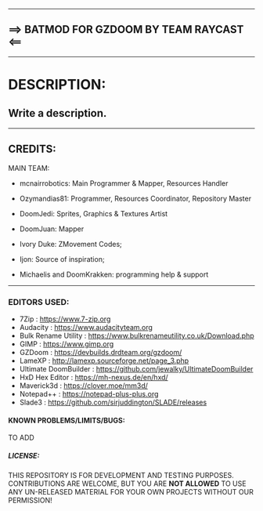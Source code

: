 --------------------------------------------------------------------------------
==> BATMOD FOR GZDOOM BY TEAM RAYCAST <==
--------------------------------------------------------------------------------

--------------------------------------------------------------------------------
# DESCRIPTION:

Write a description.
--------------------------------------------------------------------------------

--------------------------------------------------------------------------------
## CREDITS:

MAIN TEAM:
- mcnairrobotics: Main Programmer & Mapper, Resources Handler
- Ozymandias81: Programmer, Resources Coordinator, Repository Master
- DoomJedi: Sprites, Graphics & Textures Artist

- DoomJuan: Mapper
- Ivory Duke: ZMovement Codes;
- Ijon: Source of inspiration;
- Michaelis and DoomKrakken: programming help & support
--------------------------------------------------------------------------------

### EDITORS USED:
- 7Zip : https://www.7-zip.org
- Audacity : https://www.audacityteam.org
- Bulk Rename Utility : https://www.bulkrenameutility.co.uk/Download.php
- GIMP : https://www.gimp.org
- GZDoom : https://devbuilds.drdteam.org/gzdoom/
- LameXP : http://lamexp.sourceforge.net/page_3.php
- Ultimate DoomBuilder : https://github.com/jewalky/UltimateDoomBuilder
- HxD Hex Editor : https://mh-nexus.de/en/hxd/
- Maverick3d : https://clover.moe/mm3d/
- Notepad++ : https://notepad-plus-plus.org
- Slade3 : https://github.com/sirjuddington/SLADE/releases

#### KNOWN PROBLEMS/LIMITS/BUGS:
TO ADD

##### LICENSE:
THIS REPOSITORY IS FOR DEVELOPMENT AND TESTING PURPOSES. CONTRIBUTIONS ARE WELCOME, BUT YOU ARE **NOT ALLOWED** TO USE ANY UN-RELEASED MATERIAL FOR YOUR OWN PROJECTS WITHOUT OUR PERMISSION!